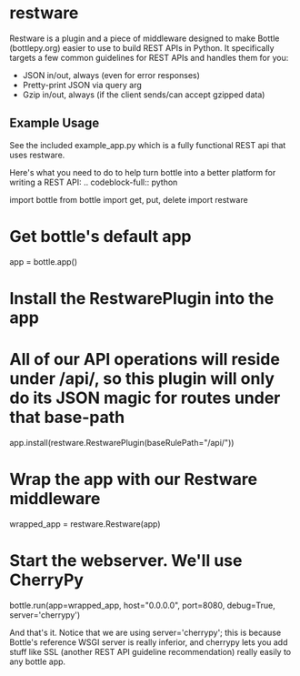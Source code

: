 restware
========

Restware is a plugin and a piece of middleware designed to make Bottle (bottlepy.org) easier to use to build REST APIs in Python. It specifically targets a few common guidelines for REST APIs and handles them for you: 
* JSON in/out, always (even for error responses)
* Pretty-print JSON via query arg
* Gzip in/out, always (if the client sends/can accept gzipped data)

Example Usage
-------------
See the included example_app.py which is a fully functional REST api that uses restware.

Here's what you need to do to help turn bottle into a better platform for writing a REST API:
.. codeblock-full:: python

   import bottle
   from bottle import get, put, delete
   import restware

   # Get bottle's default app
   app = bottle.app()

   # Install the RestwarePlugin into the app
   # All of our API operations will reside under /api/, so this plugin will only do its JSON magic for routes under that base-path
   app.install(restware.RestwarePlugin(baseRulePath="/api/"))

   # Wrap the app with our Restware middleware
   wrapped_app = restware.Restware(app)

   # Start the webserver. We'll use CherryPy
   bottle.run(app=wrapped_app, host="0.0.0.0", port=8080, debug=True, server='cherrypy')

And that's it. Notice that we are using server='cherrypy'; this is because Bottle's reference WSGI server is really inferior, and cherrypy lets you add stuff like SSL (another REST API guideline recommendation) really easily to any bottle app.


